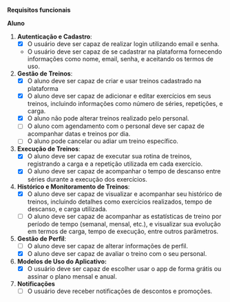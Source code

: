 **Requisitos funcionais**

**Aluno**

1. **Autenticação e Cadastro**:
    - [x]  O usuário deve ser capaz de realizar login utilizando email e senha.
    - O usuário deve ser capaz de se cadastrar na plataforma fornecendo informações como nome, email, senha, e aceitando os termos de uso.
2. **Gestão de Treinos**:
    - [x]  O aluno deve ser capaz de criar e usar treinos cadastrado na plataforma
    - [x]  O aluno deve ser capaz de adicionar e editar exercícios em seus treinos, incluindo informações como número de séries, repetições, e carga.
    - [x]  O aluno não pode alterar treinos realizado pelo personal.
    - [ ]  O aluno com agendamento com o personal deve ser capaz de acompanhar datas e treinos por dia.
    - [ ]  O aluno pode cancelar ou adiar um treino específico.
3. **Execução de Treinos**:
    - [x]  O aluno deve ser capaz de executar sua rotina de treinos, registrando a carga e a repetição utilizada em cada exercício.
    - [x]  O aluno deve ser capaz de acompanhar o tempo de descanso entre séries durante a execução dos exercícios.
4. **Histórico e Monitoramento de Treinos**:
    - [x]  O aluno deve ser capaz de visualizar e acompanhar seu histórico de treinos, incluindo detalhes como exercícios realizados, tempo de descanso, e carga utilizada.
    - [ ]  O aluno deve ser capaz de acompanhar as estatísticas de treino por período de tempo (semanal, mensal, etc.), e visualizar sua evolução em termos de carga, tempo de execução, entre outros parâmetros.
5. **Gestão de Perfil**:
    - [ ]  O aluno deve ser capaz de alterar informações de perfil.
    - [x]  O aluno deve ser capaz de avaliar o treino com o seu personal.
6. **Modelos de Uso do Aplicativo:**
    - [x]  O usuário deve ser capaz de escolher usar o app de forma grátis ou assinar o plano mensal e anual.
7. **Notificações**
    - [ ]  O usuário deve receber notificações de descontos e promoções.